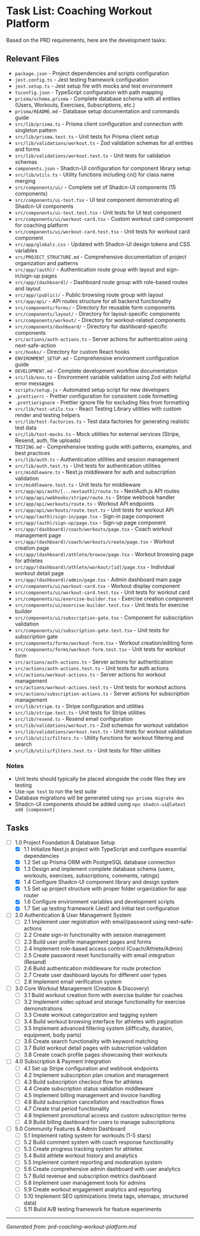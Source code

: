 # Task List: Coaching Workout Platform

Based on the PRD requirements, here are the development tasks:

## Relevant Files

- `package.json` - Project dependencies and scripts configuration
- `jest.config.ts` - Jest testing framework configuration
- `jest.setup.ts` - Jest setup file with mocks and test environment
- `tsconfig.json` - TypeScript configuration with path mapping
- `prisma/schema.prisma` - Complete database schema with all entities (Users, Workouts, Exercises, Subscriptions, etc.)
- `prisma/README.md` - Database setup documentation and commands guide
- `src/lib/prisma.ts` - Prisma client configuration and connection with singleton pattern
- `src/lib/prisma.test.ts` - Unit tests for Prisma client setup
- `src/lib/validations/workout.ts` - Zod validation schemas for all entities and forms
- `src/lib/validations/workout.test.ts` - Unit tests for validation schemas
- `components.json` - Shadcn-UI configuration for component library setup
- `src/lib/utils.ts` - Utility functions including cn() for class name merging
- `src/components/ui/` - Complete set of Shadcn-UI components (15 components)
- `src/components/ui-test.tsx` - UI test component demonstrating all Shadcn-UI components
- `src/components/ui-test.test.tsx` - Unit tests for UI test component
- `src/components/ui/workout-card.tsx` - Custom workout card component for coaching platform
- `src/components/ui/workout-card.test.tsx` - Unit tests for workout card component
- `src/app/globals.css` - Updated with Shadcn-UI design tokens and CSS variables
- `src/PROJECT_STRUCTURE.md` - Comprehensive documentation of project organization and patterns
- `src/app/(auth)/` - Authentication route group with layout and sign-in/sign-up pages
- `src/app/(dashboard)/` - Dashboard route group with role-based routes and layout
- `src/app/(public)/` - Public browsing route group with layout
- `src/app/api/` - API routes structure for all backend functionality
- `src/components/forms/` - Directory for reusable form components
- `src/components/layout/` - Directory for layout-specific components
- `src/components/workout/` - Directory for workout-related components
- `src/components/dashboard/` - Directory for dashboard-specific components
- `src/actions/auth-actions.ts` - Server actions for authentication using next-safe-action
- `src/hooks/` - Directory for custom React hooks
- `ENVIRONMENT_SETUP.md` - Comprehensive environment configuration guide
- `DEVELOPMENT.md` - Complete development workflow documentation
- `src/lib/env.ts` - Environment variable validation using Zod with helpful error messages
- `scripts/setup.js` - Automated setup script for new developers
- `.prettierrc` - Prettier configuration for consistent code formatting
- `.prettierignore` - Prettier ignore file for excluding files from formatting
- `src/lib/test-utils.tsx` - React Testing Library utilities with custom render and testing helpers
- `src/lib/test-factories.ts` - Test data factories for generating realistic test data
- `src/lib/test-mocks.ts` - Mock utilities for external services (Stripe, Resend, auth, file uploads)
- `TESTING.md` - Comprehensive testing guide with patterns, examples, and best practices
- `src/lib/auth.ts` - Authentication utilities and session management
- `src/lib/auth.test.ts` - Unit tests for authentication utilities
- `src/middleware.ts` - Next.js middleware for auth and subscription validation
- `src/middleware.test.ts` - Unit tests for middleware
- `src/app/api/auth/[...nextauth]/route.ts` - NextAuth.js API routes
- `src/app/api/webhooks/stripe/route.ts` - Stripe webhook handler
- `src/app/api/workouts/route.ts` - Workout API endpoints
- `src/app/api/workouts/route.test.ts` - Unit tests for workout API
- `src/app/(auth)/sign-in/page.tsx` - Sign-in page component
- `src/app/(auth)/sign-up/page.tsx` - Sign-up page component
- `src/app/(dashboard)/coach/workouts/page.tsx` - Coach workout management page
- `src/app/(dashboard)/coach/workouts/create/page.tsx` - Workout creation page
- `src/app/(dashboard)/athlete/browse/page.tsx` - Workout browsing page for athletes
- `src/app/(dashboard)/athlete/workout/[id]/page.tsx` - Individual workout detail page
- `src/app/(dashboard)/admin/page.tsx` - Admin dashboard main page
- `src/components/ui/workout-card.tsx` - Workout display component
- `src/components/ui/workout-card.test.tsx` - Unit tests for workout card
- `src/components/ui/exercise-builder.tsx` - Exercise creation component
- `src/components/ui/exercise-builder.test.tsx` - Unit tests for exercise builder
- `src/components/ui/subscription-gate.tsx` - Component for subscription validation
- `src/components/ui/subscription-gate.test.tsx` - Unit tests for subscription gate
- `src/components/forms/workout-form.tsx` - Workout creation/editing form
- `src/components/forms/workout-form.test.tsx` - Unit tests for workout form
- `src/actions/auth-actions.ts` - Server actions for authentication
- `src/actions/auth-actions.test.ts` - Unit tests for auth actions
- `src/actions/workout-actions.ts` - Server actions for workout management
- `src/actions/workout-actions.test.ts` - Unit tests for workout actions
- `src/actions/subscription-actions.ts` - Server actions for subscription management
- `src/lib/stripe.ts` - Stripe configuration and utilities
- `src/lib/stripe.test.ts` - Unit tests for Stripe utilities
- `src/lib/resend.ts` - Resend email configuration
- `src/lib/validations/workout.ts` - Zod schemas for workout validation
- `src/lib/validations/workout.test.ts` - Unit tests for workout validation
- `src/lib/utils/filters.ts` - Utility functions for workout filtering and search
- `src/lib/utils/filters.test.ts` - Unit tests for filter utilities

### Notes

- Unit tests should typically be placed alongside the code files they are testing
- Use `npm test` to run the test suite
- Database migrations will be generated using `npx prisma migrate dev`
- Shadcn-UI components should be added using `npx shadcn-ui@latest add [component]`

## Tasks

- [ ] 1.0 Project Foundation & Database Setup
  - [x] 1.1 Initialize Next.js project with TypeScript and configure essential dependencies
  - [x] 1.2 Set up Prisma ORM with PostgreSQL database connection
  - [x] 1.3 Design and implement complete database schema (users, workouts, exercises, subscriptions, comments, ratings)
  - [x] 1.4 Configure Shadcn-UI component library and design system
  - [x] 1.5 Set up project structure with proper folder organization for app router
  - [x] 1.6 Configure environment variables and development scripts
  - [x] 1.7 Set up testing framework (Jest) and initial test configuration

- [ ] 2.0 Authentication & User Management System
  - [ ] 2.1 Implement user registration with email/password using next-safe-actions
  - [ ] 2.2 Create sign-in functionality with session management
  - [ ] 2.3 Build user profile management pages and forms
  - [ ] 2.4 Implement role-based access control (Coach/Athlete/Admin)
  - [ ] 2.5 Create password reset functionality with email integration (Resend)
  - [ ] 2.6 Build authentication middleware for route protection
  - [ ] 2.7 Create user dashboard layouts for different user types
  - [ ] 2.8 Implement email verification system

- [ ] 3.0 Core Workout Management (Creation & Discovery)
  - [ ] 3.1 Build workout creation form with exercise builder for coaches
  - [ ] 3.2 Implement video upload and storage functionality for exercise demonstrations
  - [ ] 3.3 Create workout categorization and tagging system
  - [ ] 3.4 Build workout browsing interface for athletes with pagination
  - [ ] 3.5 Implement advanced filtering system (difficulty, duration, equipment, body parts)
  - [ ] 3.6 Create search functionality with keyword matching
  - [ ] 3.7 Build workout detail pages with subscription validation
  - [ ] 3.8 Create coach profile pages showcasing their workouts

- [ ] 4.0 Subscription & Payment Integration
  - [ ] 4.1 Set up Stripe configuration and webhook endpoints
  - [ ] 4.2 Implement subscription plan creation and management
  - [ ] 4.3 Build subscription checkout flow for athletes
  - [ ] 4.4 Create subscription status validation middleware
  - [ ] 4.5 Implement billing management and invoice handling
  - [ ] 4.6 Build subscription cancellation and reactivation flows
  - [ ] 4.7 Create trial period functionality
  - [ ] 4.8 Implement promotional access and custom subscription terms
  - [ ] 4.9 Build billing dashboard for users to manage subscriptions

- [ ] 5.0 Community Features & Admin Dashboard
  - [ ] 5.1 Implement rating system for workouts (1-5 stars)
  - [ ] 5.2 Build comment system with coach response functionality
  - [ ] 5.3 Create progress tracking system for athletes
  - [ ] 5.4 Build athlete workout history and analytics
  - [ ] 5.5 Implement content reporting and moderation system
  - [ ] 5.6 Create comprehensive admin dashboard with user analytics
  - [ ] 5.7 Build revenue and subscription metrics dashboard
  - [ ] 5.8 Implement user management tools for admins
  - [ ] 5.9 Create workout engagement analytics and reporting
  - [ ] 5.10 Implement SEO optimizations (meta tags, sitemaps, structured data)
  - [ ] 5.11 Build A/B testing framework for feature experiments

---

_Generated from: prd-coaching-workout-platform.md_
